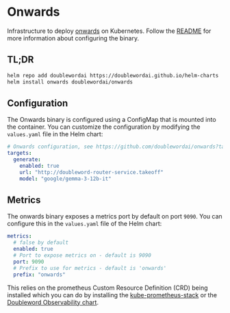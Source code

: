 # Onwards

Infrastructure to deploy [onwards](https://github.com/doublewordai/onwards) on Kubernetes. Follow the [README](https://github.com/doublewordai/onwards/blob/main/README.md) for more information about configuring the binary.

## TL;DR

```bash
helm repo add doublewordai https://doublewordai.github.io/helm-charts
helm install onwards doublewordai/onwards
```

## Configuration

The Onwards binary is configured using a ConfigMap that is mounted into the container. You can customize the configuration by modifying the `values.yaml` file in the Helm chart:

```yaml
# Onwards configuration, see https://github.com/doublewordai/onwards?tab=readme-ov-file#quickstart for more information.
targets:
  generate:
    enabled: true
    url: "http://doubleword-router-service.takeoff"
    model: "google/gemma-3-12b-it"
```

## Metrics

The onwards binary exposes a metrics port by default on port `9090`. You can configure this in the `values.yaml` file of the Helm chart:

```yaml
metrics:
  # false by default
  enabled: true
  # Port to expose metrics on - default is 9090
  port: 9090
  # Prefix to use for metrics - default is 'onwards'
  prefix: "onwards"
```

This relies on the prometheus Custom Resource Definition (CRD) being installed which you can do by installing the [kube-prometheus-stack](https://github.com/prometheus-operator/kube-prometheus) or the [Doubleword Observability chart](../observability/README.md).
